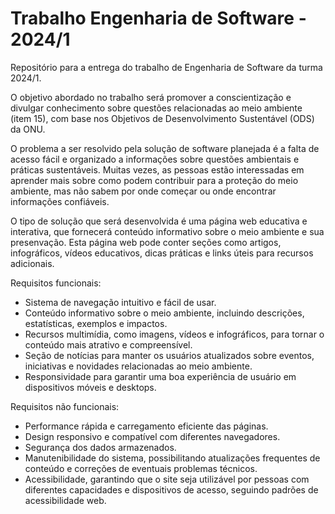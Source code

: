 # Trabalho Engenharia de Software - 2024/1
Repositório para a entrega do trabalho de Engenharia de Software da turma 2024/1.

O objetivo abordado no trabalho será promover a conscientização e divulgar conhecimento sobre questões relacionadas ao meio ambiente (item 15), com base nos Objetivos de Desenvolvimento Sustentável (ODS) da ONU.

O problema a ser resolvido pela solução de software planejada é a falta de acesso fácil e organizado a informações sobre questões ambientais e práticas sustentáveis. Muitas vezes, as pessoas estão interessadas em aprender mais sobre como podem contribuir para a proteção do meio ambiente, mas não sabem por onde começar ou onde encontrar informações confiáveis.

O tipo de solução que será desenvolvida é uma página web educativa e interativa, que fornecerá conteúdo informativo sobre o meio ambiente e sua presenvação. Esta página web pode conter seções como artigos, infográficos, vídeos educativos, dicas práticas e links úteis para recursos adicionais.

Requisitos funcionais:

* Sistema de navegação intuitivo e fácil de usar.
* Conteúdo informativo sobre o meio ambiente, incluindo descrições, estatísticas, exemplos e impactos.
* Recursos multimídia, como imagens, vídeos e infográficos, para tornar o conteúdo mais atrativo e compreensível.
* Seção de notícias para manter os usuários atualizados sobre eventos, iniciativas e novidades relacionadas ao meio ambiente.
* Responsividade para garantir uma boa experiência de usuário em dispositivos móveis e desktops.

Requisitos não funcionais:

* Performance rápida e carregamento eficiente das páginas.
* Design responsivo e compatível com diferentes navegadores.
* Segurança dos dados armazenados.
* Manutenibilidade do sistema, possibilitando atualizações frequentes de conteúdo e correções de eventuais problemas técnicos.
* Acessibilidade, garantindo que o site seja utilizável por pessoas com diferentes capacidades e dispositivos de acesso, seguindo padrões de acessibilidade web.
